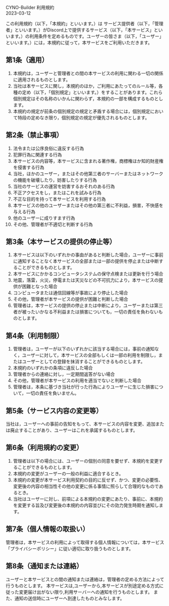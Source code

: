 CYNO-Builder 利用規約  
2023-03-12

この利用規約（以下，「本規約」といいます。）は サービス提供者（以下，「管理者」といいます。）がDiscord上で提供するサービス（以下，「本サービス」といいます。）の利用条件を定めるものです。ユーザーの皆さま（以下，「ユーザー」といいます。）には，本規約に従って，本サービスをご利用いただきます。

## 第1条（適用）
1. 本規約は，ユーザーと管理者との間の本サービスの利用に関わる一切の関係に適用されるものとします。
2. 当社は本サービスに関し，本規約のほか，ご利用にあたってのルール等，各種の定め（以下，「個別規定」といいます。）をすることがあります。これら個別規定はその名称のいかんに関わらず，本規約の一部を構成するものとします。
3. 本規約の規定が前条の個別規定の規定と矛盾する場合には，個別規定において特段の定めなき限り，個別規定の規定が優先されるものとします。

## 第2条（禁止事項）
1. 法令または公序良俗に違反する行為
2. 犯罪行為に関連する行為
3. 本サービスの内容等，本サービスに含まれる著作権，商標権ほか知的財産権を侵害する行為
4. 当社，ほかのユーザー，またはその他第三者のサーバーまたはネットワークの機能を破壊したり，妨害したりする行為
5. 当社のサービスの運営を妨害するおそれのある行為
6. 不正アクセスをし，またはこれを試みる行為
7. 不正な目的を持って本サービスを利用する行為
8. 本サービスの他のユーザーまたはその他の第三者に不利益，損害，不快感を与える行為
9. 他のユーザーに成りすます行為
10. その他、管理者が不適切と判断する行為

## 第3条（本サービスの提供の停止等）
1. 本サービスは以下のいずれかの事由があると判断した場合，ユーザーに事前に通知することなく本サービスの全部または一部の提供を停止または中断することができるものとします。
 1. 本サービスにかかるコンピュータシステムの保守点検または更新を行う場合
 2. 地震，落雷，火災，停電または天災などの不可抗力により，本サービスの提供が困難となった場合
 3. コンピュータまたは通信回線等が事故により停止した場合
 4. その他，管理者が本サービスの提供が困難と判断した場合
2. 管理者は，本サービスの提供の停止または中断により，ユーザーまたは第三者が被ったいかなる不利益または損害についても，一切の責任を負わないものとします。

## 第4条（利用制限）
1. 管理者は，ユーザーが以下のいずれかに該当する場合には，事前の通知なく，ユーザーに対して，本サービスの全部もしくは一部の利用を制限し，またはユーザーとしての登録を抹消することができるものとします。
 1. 本規約のいずれかの条項に違反した場合
 2. 管理者からの連絡に対し，一定期間返答がない場合
 3. その他，管理者が本サービスの利用を適当でないと判断した場合
2. 管理者は，本条に基づき当社が行った行為によりユーザーに生じた損害について，一切の責任を負いません。

## 第5条（サービス内容の変更等）
当社は，ユーザーへの事前の告知をもって、本サービスの内容を変更、追加または廃止することがあり、ユーザーはこれを承諾するものとします。

## 第6条（利用規約の変更）
1. 管理者は以下の場合には、ユーザーの個別の同意を要せず、本規約を変更することができるものとします。
 1. 本規約の変更がユーザーの一般の利益に適合するとき。
 2. 本規約の変更が本サービス利用契約の目的に反せず、かつ、変更の必要性、変更後の内容の相当性その他の変更に係る事情に照らして合理的なものであるとき。
2. 当社はユーザーに対し、前項による本規約の変更にあたり、事前に、本規約を変更する旨及び変更後の本規約の内容並びにその効力発生時期を通知します。

## 第7条（個人情報の取扱い）
管理者は，本サービスの利用によって取得する個人情報については，本サービス「プライバシーポリシー」に従い適切に取り扱うものとします。

## 第8条（通知または連絡）
ユーザーと本サービスとの間の通知または連絡は，管理者の定める方法によって行うものとします。
本サービスは,ユーザーから,本サービスが別途定める方式に従った変更届け出がない限り,利用サーバーへの通知を行うものとします。
また、通知の送信時にユーザーへ到達したものとみなします。
